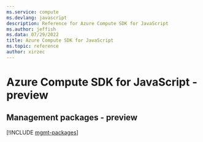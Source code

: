 ```yaml
---
ms.service: compute
ms.devlang: javascript
description: Reference for Azure Compute SDK for JavaScript
ms.author: jeffish
ms.data: 07/29/2022
title: Azure Compute SDK for JavaScript
ms.topic: reference
author: xirzec
---
```

# Azure Compute SDK for JavaScript - preview

## Management packages - preview
[!INCLUDE [mgmt-packages](compute-mgmt-index.md)]